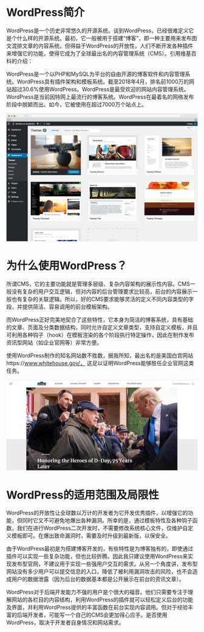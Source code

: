 # WordPress简介

WordPress是一个历史非常悠久的开源系统。谈到WordPress，已经很难定义它是个什么样的开源系统。最初，它一般被用于搭建“博客”，即一种主要用来发布图文混排文章的内容系统。但得益于WordPress的开放性，人们不断开发各种插件来增强它的功能，使得它成为了全球最出名的内容管理系统（CMS）。引用维基百科的介绍：

WordPress是一个以PHP和MySQL为平台的自由开源的博客软件和内容管理系统。WordPress具有插件架构和模板系统。截至2018年4月，排名前1000万的网站超过30.6%使用WordPress。WordPress是最受欢迎的网站内容管理系统。WordPress是当前因特网上最流行的博客系统。WordPress在最着名的网络发布阶段中脱颖而出。如今，它被使用在超过7000万个站点上。

![why](img/59155811-9f74d280-8ac3-11e9-932f-f45381ab62cd.png)

# 为什么使用WordPress？

所谓CMS，它的主要功能就是管理多层级、复杂内容架构的展示性内容。CMS一般没有复杂的用户交互逻辑，但对内容的后台管理要求比较高，前台的内容展示一般也有复杂的关联逻辑。所以，好的CMS要求能够灵活的定义不同内容类型的字段，并提供简洁、容易调用的前台模板架构。

而WordPress正好完美地契合了这些特性，它本身为简洁的博客系统，具有基础的文章、页面及分类数据结构，同时允许自定义文章类型，支持自定义模板，并且可利用各种钩子（hook）在模板渲染的各个阶段执行特定操作，因此在制作发布资讯型网站（如企业官网等）非常方便。

使用WordPress制作的知名网站数不胜数，据我所知，最出名的是美国白宫网站https://www.whitehouse.gov/， 这足以证明WordPress能够胜任企业官网这类任务。

![example](img/59155827-b9aeb080-8ac3-11e9-99d4-58425a59549f.png)

# WordPress的适用范围及局限性

WordPress的开放性让全球数以万计的开发者为它开发优秀插件，以增强它的功能，但同时它又不可避免地爆出各种漏洞。所幸的是，通过模板特性及各种钩子函数，我们在进行WordPress二次开发时，不需要修改系统核心文件，仅维护自定义模板即可。在爆出致命漏洞时，需要及时升级到最新版，以保安全。

由于WordPress最初是为搭建博客开发的，有些特性是为博客独有的，即使通过插件可以实现一些复杂功能，但也比较折腾。因此我只建议使用WordPress来实现发布型官网，不建议用于实现一些强用户交互的需求。从另一个角度讲，发布型网站没有多少用户可以提交信息的入口，降低了被利用漏洞攻击的风险，也不会造成用户的数据泄露（因为后台的数据基本都是公开展示在前台的资讯文章）。

WordPress对于后端开发能力不强的用户是个很大的福音。他们只需要专注于理解网站的各栏目的内容结构，利用WordPress的插件就可以轻松定义后台的功能及界面，并利用WordPress提供的丰富函数在前台实现内容调用。但对于经验丰富的后端开发者，可能写一个自己的CMS会更加得心应手。是否使用WordPress，取决于开发者自身情况和网站需求。